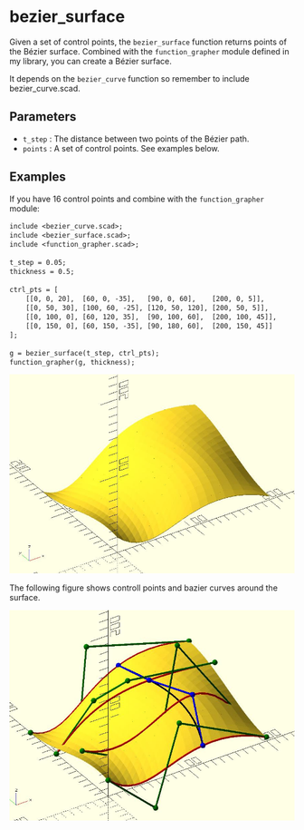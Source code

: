 # bezier_surface

Given a set of control points, the `bezier_surface` function returns points of the Bézier surface. Combined with the `function_grapher` module defined in my library, you can create a Bézier surface.

It depends on the `bezier_curve` function so remember to include bezier_curve.scad.

## Parameters

- `t_step` : The distance between two points of the Bézier path.
- `points` : A set of control points. See examples below.

## Examples

If you have 16 control points and combine with the `function_grapher` module:

	include <bezier_curve.scad>;
	include <bezier_surface.scad>; 
	include <function_grapher.scad>;

	t_step = 0.05;
	thickness = 0.5;

	ctrl_pts = [
		[[0, 0, 20],  [60, 0, -35],   [90, 0, 60],    [200, 0, 5]],
		[[0, 50, 30], [100, 60, -25], [120, 50, 120], [200, 50, 5]],
		[[0, 100, 0], [60, 120, 35],  [90, 100, 60],  [200, 100, 45]],
		[[0, 150, 0], [60, 150, -35], [90, 180, 60],  [200, 150, 45]]
	];

	g = bezier_surface(t_step, ctrl_pts);
	function_grapher(g, thickness);    

![bezier_surface](images/lib-bezier_surface-1.JPG)

The following figure shows controll points and bazier curves around the surface.

![bezier_surface](images/lib-bezier_surface-2.JPG)